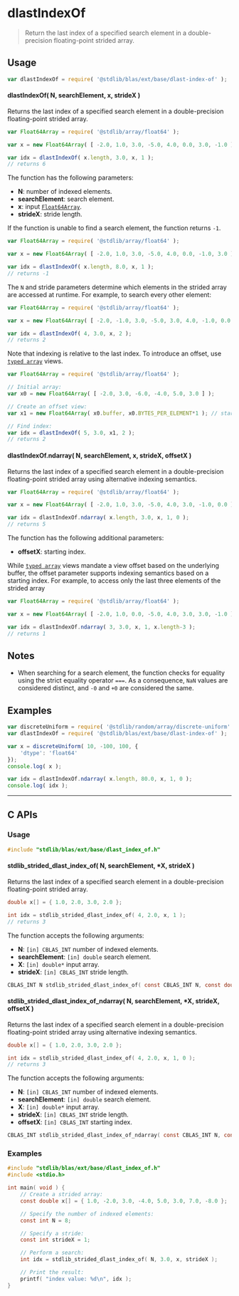 <!--

@license Apache-2.0

Copyright (c) 2025 The Stdlib Authors.

Licensed under the Apache License, Version 2.0 (the "License");
you may not use this file except in compliance with the License.
You may obtain a copy of the License at

   http://www.apache.org/licenses/LICENSE-2.0

Unless required by applicable law or agreed to in writing, software
distributed under the License is distributed on an "AS IS" BASIS,
WITHOUT WARRANTIES OR CONDITIONS OF ANY KIND, either express or implied.
See the License for the specific language governing permissions and
limitations under the License.

-->

# dlastIndexOf

> Return the last index of a specified search element in a double-precision floating-point strided array.

<!-- Section to include introductory text. Make sure to keep an empty line after the intro `section` element and another before the `/section` close. -->

<section class="intro">

</section>

<!-- /.intro -->

<!-- Package usage documentation. -->

<section class="usage">

## Usage

```javascript
var dlastIndexOf = require( '@stdlib/blas/ext/base/dlast-index-of' );
```

#### dlastIndexOf( N, searchElement, x, strideX )

Returns the last index of a specified search element in a double-precision floating-point strided array.

```javascript
var Float64Array = require( '@stdlib/array/float64' );

var x = new Float64Array( [ -2.0, 1.0, 3.0, -5.0, 4.0, 0.0, 3.0, -1.0 ] );

var idx = dlastIndexOf( x.length, 3.0, x, 1 );
// returns 6
```

The function has the following parameters:

-   **N**: number of indexed elements.
-   **searchElement**: search element.
-   **x**: input [`Float64Array`][@stdlib/array/float64].
-   **strideX**: stride length.

If the function is unable to find a search element, the function returns `-1`.

```javascript
var Float64Array = require( '@stdlib/array/float64' );

var x = new Float64Array( [ -2.0, 1.0, 3.0, -5.0, 4.0, 0.0, -1.0, 3.0 ] );

var idx = dlastIndexOf( x.length, 8.0, x, 1 );
// returns -1
```

The `N` and stride parameters determine which elements in the strided array are accessed at runtime. For example, to search every other element:

```javascript
var Float64Array = require( '@stdlib/array/float64' );

var x = new Float64Array( [ -2.0, -1.0, 3.0, -5.0, 3.0, 4.0, -1.0, 0.0 ] );

var idx = dlastIndexOf( 4, 3.0, x, 2 );
// returns 2
```

Note that indexing is relative to the last index. To introduce an offset, use [`typed array`][mdn-typed-array] views.

```javascript
var Float64Array = require( '@stdlib/array/float64' );

// Initial array:
var x0 = new Float64Array( [ -2.0, 3.0, -6.0, -4.0, 5.0, 3.0 ] );

// Create an offset view:
var x1 = new Float64Array( x0.buffer, x0.BYTES_PER_ELEMENT*1 ); // start at 2nd element

// Find index:
var idx = dlastIndexOf( 5, 3.0, x1, 2 );
// returns 2
```

#### dlastIndexOf.ndarray( N, searchElement, x, strideX, offsetX )

Returns the last index of a specified search element in a double-precision floating-point strided array using alternative indexing semantics.

```javascript
var Float64Array = require( '@stdlib/array/float64' );

var x = new Float64Array( [ -2.0, 1.0, 3.0, -5.0, 4.0, 3.0, -1.0, 0.0 ] );

var idx = dlastIndexOf.ndarray( x.length, 3.0, x, 1, 0 );
// returns 5
```

The function has the following additional parameters:

-   **offsetX**: starting index.

While [`typed array`][mdn-typed-array] views mandate a view offset based on the underlying buffer, the offset parameter supports indexing semantics based on a starting index. For example, to access only the last three elements of the strided array

```javascript
var Float64Array = require( '@stdlib/array/float64' );

var x = new Float64Array( [ -2.0, 1.0, 0.0, -5.0, 4.0, 3.0, 3.0, -1.0 ] );

var idx = dlastIndexOf.ndarray( 3, 3.0, x, 1, x.length-3 );
// returns 1
```

</section>

<!-- /.usage -->

<!-- Package usage notes. Make sure to keep an empty line after the `section` element and another before the `/section` close. -->

<section class="notes">

## Notes

-   When searching for a search element, the function checks for equality using the strict equality operator `===`. As a consequence, `NaN` values are considered distinct, and `-0` and `+0` are considered the same.

</section>

<!-- /.notes -->

<!-- Package usage examples. -->

<section class="examples">

## Examples

<!-- eslint no-undef: "error" -->

```javascript
var discreteUniform = require( '@stdlib/random/array/discrete-uniform' );
var dlastIndexOf = require( '@stdlib/blas/ext/base/dlast-index-of' );

var x = discreteUniform( 10, -100, 100, {
    'dtype': 'float64'
});
console.log( x );

var idx = dlastIndexOf.ndarray( x.length, 80.0, x, 1, 0 );
console.log( idx );
```

</section>

<!-- /.examples -->

<!-- C interface documentation. -->

* * *

<section class="c">

## C APIs

<!-- Section to include introductory text. Make sure to keep an empty line after the intro `section` element and another before the `/section` close. -->

<section class="intro">

</section>

<!-- /.intro -->

<!-- C usage documentation. -->

<section class="usage">

### Usage

```c
#include "stdlib/blas/ext/base/dlast_index_of.h"
```

#### stdlib_strided_dlast_index_of( N, searchElement, \*X, strideX )

Returns the last index of a specified search element in a double-precision floating-point strided array.

```c
double x[] = { 1.0, 2.0, 3.0, 2.0 };

int idx = stdlib_strided_dlast_index_of( 4, 2.0, x, 1 );
// returns 3
```

The function accepts the following arguments:

-   **N**: `[in] CBLAS_INT` number of indexed elements.
-   **searchElement**: `[in] double` search element.
-   **X**: `[in] double*` input array.
-   **strideX**: `[in] CBLAS_INT` stride length.

```c
CBLAS_INT N stdlib_strided_dlast_index_of( const CBLAS_INT N, const double searchElement, const double *X, const CBLAS_INT strideX );
```

#### stdlib_strided_dlast_index_of_ndarray( N, searchElement, \*X, strideX, offsetX )

Returns the last index of a specified search element in a double-precision floating-point strided array using alternative indexing semantics.

```c
double x[] = { 1.0, 2.0, 3.0, 2.0 };

int idx = stdlib_strided_dlast_index_of( 4, 2.0, x, 1, 0 );
// returns 3
```

The function accepts the following arguments:

-   **N**: `[in] CBLAS_INT` number of indexed elements.
-   **searchElement**: `[in] double` search element.
-   **X**: `[in] double*` input array.
-   **strideX**: `[in] CBLAS_INT` stride length.
-   **offsetX**: `[in] CBLAS_INT` starting index.

```c
CBLAS_INT stdlib_strided_dlast_index_of_ndarray( const CBLAS_INT N, const double searchElement, const double *X, const CBLAS_INT strideX, const CBLAS_INT offsetX );
```

</section>

<!-- /.usage -->

<!-- C API usage notes. Make sure to keep an empty line after the `section` element and another before the `/section` close. -->

<section class="notes">

</section>

<!-- /.notes -->

<!-- C API usage examples. -->

<section class="examples">

### Examples

```c
#include "stdlib/blas/ext/base/dlast_index_of.h"
#include <stdio.h>

int main( void ) {
    // Create a strided array:
    const double x[] = { 1.0, -2.0, 3.0, -4.0, 5.0, 3.0, 7.0, -8.0 };

    // Specify the number of indexed elements:
    const int N = 8;

    // Specify a stride:
    const int strideX = 1;

    // Perform a search:
    int idx = stdlib_strided_dlast_index_of( N, 3.0, x, strideX );

    // Print the result:
    printf( "index value: %d\n", idx );
}
```

</section>

<!-- /.examples -->

</section>

<!-- /.c -->

<!-- Section to include cited references. If references are included, add a horizontal rule *before* the section. Make sure to keep an empty line after the `section` element and another before the `/section` close. -->

<section class="references">

</section>

<!-- /.references -->

<!-- Section for related `stdlib` packages. Do not manually edit this section, as it is automatically populated. -->

<section class="related">

</section>

<!-- /.related -->

<!-- Section for all links. Make sure to keep an empty line after the `section` element and another before the `/section` close. -->

<section class="links">

[@stdlib/array/float64]: https://github.com/stdlib-js/array-float64

[mdn-typed-array]: https://developer.mozilla.org/en-US/docs/Web/JavaScript/Reference/Global_Objects/TypedArray

</section>

<!-- /.links -->
